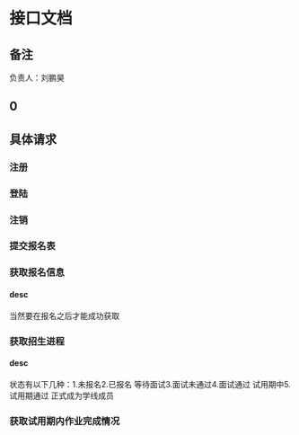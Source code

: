 # 接口文档
## 备注
负责人：刘鹏昊

## 0


## 具体请求
### 注册
### 登陆
### 注销
### 提交报名表
### 获取报名信息
#### desc
当然要在报名之后才能成功获取
### 获取招生进程
#### desc
状态有以下几种：1.未报名2.已报名 等待面试3.面试未通过4.面试通过 试用期中5.试用期通过 正式成为学线成员

### 获取试用期内作业完成情况

